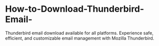 # How-to-Download-Thunderbird-Email-
Thunderbird email download available for all platforms. Experience safe, efficient, and customizable email management with Mozilla Thunderbird.
